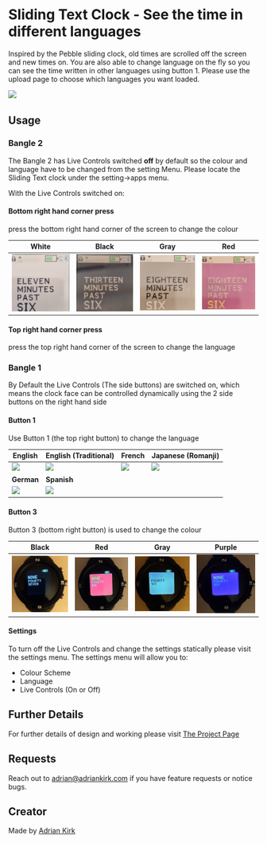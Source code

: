 # Sliding Text Clock - See the time in different languages

Inspired by the Pebble sliding clock, old times are scrolled off the screen and new times on. You are also able to change language on the fly so you can see the time written in other languages using button 1. Please use the upload page to choose which languages you want loaded.

![](app.png)

## Usage

### Bangle 2

The Bangle 2 has Live Controls switched **off** by default so the colour and language have to be changed from the setting Menu.
Please locate the Sliding Text clock under the setting->apps menu.

With the Live Controls switched on:
#### Bottom right hand corner press
press the bottom right hand corner of the screen to change the colour

| White                | Black                | Gray                 | Red                  |
|----------------------|----------------------|----------------------|----------------------|
| ![](b2_color-01.jpg) | ![](b2_color-02.jpg) | ![](b2_color-03.jpg) | ![](b2_color-04.jpg) |

#### Top right hand corner press
press the top right hand corner of the screen to change the language

### Bangle 1

By Default the Live Controls (The side buttons) are switched on, which means the clock face can be controlled dynamically using the 2 side buttons on the right hand side

#### Button 1

Use Button 1 (the top right button) to change the language

|   English   |  English (Traditional)    |  French    | Japanese (Romanji) |
| ---- | ---- | ---- | ---- |
|   ![](format-01.jpg)   | ![](format-02.jpg)     |  ![](format-03.jpg) |![](format-04.jpg)    |
|   **German**   |  **Spanish**    |      |  |
|   ![](format-05.jpg)   | ![](format-06.jpg)     | |    |

#### Button 3
Button 3 (bottom right button) is used to change the colour

|  Black   |  Red    |  Gray    |  Purple    |
| ---- | ---- | ---- | ---- |
|   ![](b1_color-01.jpg) | ![](b1_color-02.jpg) |  ![](b1_color-03.jpg)   | ![](b1_color-04.jpg)   |

#### Settings

To turn off the Live Controls and change the settings statically please visit the settings menu. The settings menu will allow you to:
- Colour Scheme
- Language
- Live Controls (On or Off)

## Further Details

For further details of design and working please visit [The Project Page](https://www.notion.so/adrianwkirk/Sliding-Text-Clock-a8fe556f03624a619656ddbc4f36f41b)

## Requests

Reach out to adrian@adriankirk.com if you have feature requests or notice bugs.

## Creator

Made by [Adrian Kirk](mailto:adrian@adriankirk.com)
